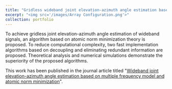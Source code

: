 ```yaml
---
title: "Gridless wideband joint elevation-azimuth angle estimation based on multiple frequency model"
excerpt: "<img src='/images/Array Configuration.png'>"
collection: portfolio
---
```


To achieve gridless joint elevation-azimuth angle estimation of wideband signals, an algorithm based on atomic norm minimization theory is proposed. To reduce computational complexity, two fast implementation algorithms based on decoupling and eliminating redundant information are proposed. Theoretical analysis and numerical simulations demonstrate the superiority of the proposed algorithms.

This work has been published in the journal article titled "[Wideband joint elevation-azimuth angle estimation based on multiple frequency model and atomic norm minimization](https://zjmv5.github.io/publication/2DMFANM_J)".
